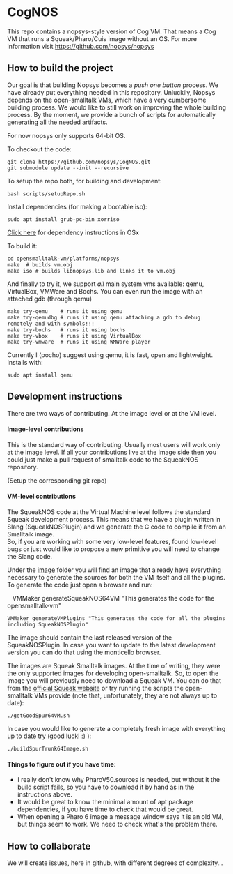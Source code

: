 # CogNOS

This repo contains a nopsys-style version of Cog VM. That means a Cog VM that runs a Squeak/Pharo/Cuis image without an OS.
For more information visit  https://github.com/nopsys/nopsys

## How to build the project
Our goal is that building Nopsys becomes a *push one button* process. We have already put everything needed in this
repository. Unluckily, Nopsys depends on the open-smalltalk VMs, which have a very cumbersome building process. 
We would like to still work on improving the whole building process. By the moment, we provide a bunch of scripts 
for automatically generating all the needed artifacts. 

For now nopsys only supports 64-bit OS. 

To checkout the code:

    git clone https://github.com/nopsys/CogNOS.git
    git submodule update --init --recursive
    
To setup the repo both, for building and development:

    bash scripts/setupRepo.sh
    
Install dependencies (for making a bootable iso):

    sudo apt install grub-pc-bin xorriso
    
[Click here](Documentation/buildOSx.md) for dependency instructions in OSx      


To build it:

    cd opensmalltalk-vm/platforms/nopsys
    make  # builds vm.obj
    make iso # builds libnopsys.lib and links it to vm.obj

And finally to try it, we support _all_ main system vms available: qemu, VirtualBox, 
VMWare and Bochs. You can even run the image with an attached gdb (through qemu)

    make try-qemu    # runs it using qemu
    make try-qemudbg # runs it using qemu attaching a gdb to debug remotely and with symbols!!!
    make try-bochs   # runs it using bochs
    make try-vbox    # runs it using VirtualBox
    make try-vmware  # runs it using WMWare player


Currently I (pocho) suggest using qemu, it is fast, open and lightweight. Installs with:

    sudo apt install qemu

## Development instructions

There are two ways of contributing. At the image level or at the VM level.

#### Image-level contributions
This is the standard way of contributing. Usually most users will work only at the image level. If all your contributions live at the image side then you could just make a pull request of smalltalk code to the SqueakNOS repository. 

(Setup the corresponding git repo) 

#### VM-level contributions

The SqueakNOS code at the Virtual Machine level follows the standard Squeak development process. This means that we have a plugin written in Slang (SqueakNOSPlugin) and we generate the C code to compile it from an Smalltalk image.   
So, if you are working with some very low-level features, found low-level bugs or just would like to propose a new primitive you will need to change the Slang code. 

Under the [image](https://github.com/nopsys/opensmalltalk-vm/tree/Cog/image) folder you will find an image that already have everything necessary to generate the sources for both the VM itself and all the plugins. To generate the code just open a browser and run:

    VMMaker generateSqueakNOS64VM "This generates the code for the opensmalltalk-vm"

    VMMaker generateVMPlugins "This generates the code for all the plugins including SqueakNOSPlugin"

The image should contain the last released version of the SqueakNOSPlugin. In case you want to update to the latest development version you can do that using the monticello browser.

The images are Squeak Smalltalk images. At the time of writing, they were the only supported images for developing open-smalltalk. So, to open the image you will previously need to download a Squeak VM. You can do that from the [official Squeak website](http://squeak.org/) or try running the scripts the open-smalltalk VMs provide (note that, unfortunately, they are not always up to date):

    ./getGoodSpur64VM.sh
    
In case you would like to generate a completely fresh image with everything up to date try (good luck! :) ):

    ./buildSpurTrunk64Image.sh
    
#### Things to figure out if you have time: 

 - I really don't know why PharoV50.sources is needed, but without it the build script fails, so you have to download it by hand as in the instructions above. 
 - It would be great to know the minimal amount of apt package dependencies, if you have time to check that would be great.
 - When opening a Pharo 6 image a message window says it is an old VM, but things seem to work. We need to check what's the problem there.

## How to collaborate
We will create issues, here in github, with different degrees of complexity...
